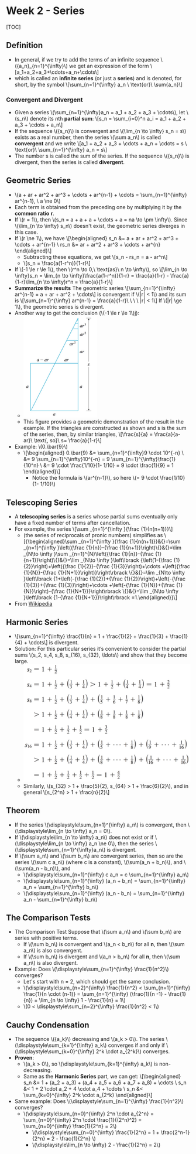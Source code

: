 # Week 2 - Series

[TOC]

## Definition

* In general, if we try to add the terms of an infinite sequence \\(\{a_n\}_{n=1}^{\infty}\\) we get an expression of the form \\[a_1+a_2+a_3+\cdots+a_n+\cdots\\]
* which is called an **infinite series** (or just a **series**) and is denoted, for short, by the symbol \\[\sum_{n=1}^{\infty} a_n \ \text{or}\ \sum{a_n}\\]

### Convergent and Divergent

* Given a series \\(\sum_{n=1}^{\infty}a_n = a_1 + a_2 + a_3 + \cdots\\), let \\(s_n\\) denote its *n*th **partial sum**: \\[s_n = \sum_{i=0}^n a_i = a_1 + a_2 + a_3 + \cdots + a_n\\]
* If the sequence \\(\{s_n\}\\) is convergent and \\(\lim_{n \to \infty} s_n = s\\) exists as a real number, then the series \\(\sum a_n\\) is called **convergent** and we write \\[a_1 + a_2 + a_3 + \cdots + a_n + \cdots = s \ \text{or}\ \sum_{n=1}^{\infty} a_n = s\\]
* The number s is called the sum of the series. If the sequence \\(\{s_n\}\\) is divergent, then the series is called **divergent**.

## Geometric Series

* \\(a + ar + ar^2 + ar^3 + \cdots + ar^{n-1} + \cdots = \sum_{n=1}^{\infty} ar^{n-1}, \ a \ne 0\\)
* Each term is obtained from the preceding one by multiplying it by the **common ratio** **r**.
* If \\(r = 1\\), then \\(s_n = a + a + a + \cdots + a = na \to \pm \infty\\). Since \\(\lim_{n \to \infty} s_n\\) doesn't exist, the geometric series diverges in this case.
* If \\(r \ne 1\\), we have \\[\begin{aligned} s_n &= a + ar + ar^2 + ar^3 + \cdots + ar^{n-1} \\ 
    rs_n &= ar + ar^2 + ar^3 + \cdots + ar^{n}
    \end{aligned}\\]
    * Subtracting these equations, we get \\[s_n - rs_n = a - ar^n\\]
    * \\[s_n = \frac{a(1-r^n)}{1-r}\\]
* If \\(-1 \le r \le 1\\), then \\(r^n \to 0,\ \text{as}\  n \to \infty\\), so \\[\lim_{n \to \infty}s_n = \lim_{n \to \infty}\frac{a(1-r^n)}{1-r} = \frac{a}{1-r} - \frac{a}{1-r}\lim_{n \to \infty}r^n = \frac{a}{1-r}\\]
* **Summarize the results** The geometric series \\[\sum_{n=1}^{\infty} ar^{n-1} = a + ar + ar^2 + \cdots\\] is convergent if \\(|r| < 1\\) and its sum is \\[\sum_{n=1}^{\infty} ar^{n-1} = \frac{a}{1-r}\ \ \ \  |r| < 1\\] If \\(|r| \ge 1\\), the geometric series is divergent.
* Another way to get the conclusion (\\(-1 \le r \le 1\\)j): 
    * <img src="media/15160952898029.jpg" width=200 />
    * This figure provides a geometric demonstration of the result in the example. If the triangles are constructed as shown and s is the sum of the series, then, by similar triangles, \\[\frac{s}{a} = \frac{a}{a- ar}\ \text{, so}\ s= \frac{a}{1-r}\\]
* Example: \\(0.\bar{9}\\)
    * \\[\begin{aligned} 0.\bar{9} &= \sum_{n=1}^{\infty}9 \cdot 10^{-n} \\
        &= 9 \sum_{n=1}^{\infty}10^{-n} = 9 \sum_{n=1}^{\infty}\frac{1}{10^n} \\
        &= 9 \cdot \frac{1/10}{1- 1/10} = 9 \cdot \frac{1}{9} = 1
        \end{aligned}\\]
        * Notice the formula is \\(ar^{n-1}\\), so here \\(= 9 \cdot \frac{1/10}{1- 1/10}\\)

## Telescoping Series

* A **telescoping series** is a series whose partial sums eventually only have a fixed number of terms after cancellation.
* For example, the series \\[\sum _{n=1}^{\infty }{\frac {1}{n(n+1)}}\\]
    * (the series of reciprocals of pronic numbers) simplifies as \\[{\begin{aligned}\sum _{n=1}^{\infty }{\frac {1}{n(n+1)}}&{}=\sum _{n=1}^{\infty }\left({\frac {1}{n}}-{\frac {1}{n+1}}\right)\\{}&{}=\lim _{N\to \infty }\sum _{n=1}^{N}\left({\frac {1}{n}}-{\frac {1}{n+1}}\right)\\{}&{}=\lim _{N\to \infty }\left\lbrack {\left(1-{\frac {1}{2}}\right)+\left({\frac {1}{2}}-{\frac {1}{3}}\right)+\cdots +\left({\frac {1}{N}}-{\frac {1}{N+1}}\right)}\right\rbrack \\{}&{}=\lim _{N\to \infty }\left\lbrack {1+\left(-{\frac {1}{2}}+{\frac {1}{2}}\right)+\left(-{\frac {1}{3}}+{\frac {1}{3}}\right)+\cdots +\left(-{\frac {1}{N}}+{\frac {1}{N}}\right)-{\frac {1}{N+1}}}\right\rbrack \\{}&{}=\lim _{N\to \infty }\left\lbrack {1-{\frac {1}{N+1}}}\right\rbrack =1.\end{aligned}}\\]
* From [Wikipedia](https://en.wikipedia.org/wiki/Telescoping_series)

## Harmonic Series

* \\[\sum_{n=1}^{\infty} \frac{1}{n} = 1 + \frac{1}{2} + \frac{1}{3} + \frac{1}{4} + \cdots\\] is divergent.
* Solution: For this particular series it’s convenient to consider the partial sums \\(s_2, s_4, s_8, s_{16}, s_{32}, \ldots\\) and show that they become large.
    * <img src="media/15161001611740.jpg" width=500 />
    * Similarly, \\(s_{32} > 1 + \frac{5}{2}, s_{64} > 1 + \frac{6}{2}\\), and in general \\[s_{2^n} > 1 + \frac{n}{2}\\]

## Theorem

* If the series \\(\displaystyle\sum_{n=1}^{\infty} a_n\\) is convergent, then \\(\displaystyle\lim_{n \to \infty} a_n = 0\\).
* If \\(\displaystyle\lim_{n \to \infty} a_n\\) does not exist or if \\(\displaystyle\lim_{n \to \infty} a_n \ne 0\\), then the series \\(\displaystyle\sum_{n=1}^{\infty}a_n\\) is divergent.
* If \\(\sum a_n\\) and \\(\sum b_n\\) are convergent series, then so are the series \\(\sum c a_n\\) (where c is a constant), \\(\sum(a_n + b_n)\\), and \\(\sum(a_n - b_n)\\), and
    * \\(\displaystyle\sum_{n=1}^{\infty} c a_n = c \sum_{n=1}^{\infty} a_n\\)
    * \\(\displaystyle\sum_{n=1}^{\infty} (a_n + b_n) = \sum_{n=1}^{\infty} a_n + \sum_{n=1}^{\infty} b_n\\) 
    * \\(\displaystyle\sum_{n=1}^{\infty} (a_n - b_n) = \sum_{n=1}^{\infty} a_n - \sum_{n=1}^{\infty} b_n\\) 

## The Comparison Tests

* The Comparison Test Suppose that \\(\sum a_n\\) and \\(\sum b_n\\) are series with positive terms.
    * If \\(\sum b_n\\) is convergent and \\(a_n < b_n\\) for all **n**, then \\(\sum a_n\\) is also convergent.
    * If \\(\sum b_n\\) is divergent and \\(a_n > b_n\\) for all **n**, then \\(\sum a_n\\) is also divergent.
* Example: Does \\(\displaystyle\sum_{n=1}^{\infty} \frac{1}{n^2}\\) converges?
    * Let's start with n = 2, which should get the same conclusion.
    * \\(\displaystyle\sum_{n=2}^{\infty} \frac{1}{n^2} < \sum_{n=1}^{\infty} \frac{1}{n \cdot (n-1)} = \sum_{n=1}^{\infty} (\frac{1}{n -1} - \frac{1}{n}) = \lim_{n \to \infty} 1 - \frac{1}{n} = 1\\)
    * \\(0 < \displaystyle\sum_{n=2}^{\infty} \frac{1}{n^2} < 1\\)

## Cauchy Condensation 

* The sequence \\(\{a_k\}\\) decreasing and \\(a_k > 0\\). The series \\(\displaystyle\sum_{k=1}^{\infty} a_k\\) converges if and only if \\(\displaystyle\sum_{k=0}^{\infty} 2^k \cdot a_{2^k}\\) converges.
* **Proven**:
    * \\(a_k > 0\\), so \\(\displaystyle\sum_{k=1}^{\infty} a_k\\) is non-decreasing.
    * Same as the **Harmonic Series** part, we can get: \\[\begin{aligned} 
        s_n &= 1 + (a_2 + a_3) + (a_4 + a_5 + a_6 + a_7 + a_8) + \cdots \\
        s_n &< 1 + 2 \cdot a_2 + 4 \cdot a_4 + \cdots \\
        s_n &< \sum_{k=0}^{\infty} 2^k \cdot a_{2^k}
        \end{aligned}\\]
* Same example: Does \\(\displaystyle\sum_{n=1}^{\infty} \frac{1}{n^2}\\) converges?
    * \\(\displaystyle\sum_{n=0}^{\infty} 2^n \cdot a_{2^n} = \sum_{n=0}^{\infty} 2^n \cdot \frac{1}{(2^n)^2} = \sum_{n=0}^{\infty} \frac{1}{2^n} = 2\\)
        * \\(\displaystyle\sum_{n=0}^{\infty} \frac{1}{2^n} = 1 + \frac{2^n-1}{2^n} = 2 - \frac{1}{2^n} \\)
        * \\(\displaystyle\lim_{n \to \infty} 2 - \frac{1}{2^n} = 2\\)


